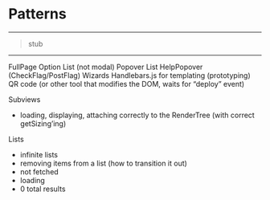 # Patterns

---

> stub

---

FullPage Option List (not modal)
Popover List
HelpPopover (CheckFlag/PostFlag)
Wizards
Handlebars.js for templating (prototyping)
QR code (or other tool that modifies the DOM, waits for “deploy” event)

Subviews
- loading, displaying, attaching correctly to the RenderTree (with correct getSizing’ing)

Lists
- infinite lists
- removing items from a list (how to transition it out)
- not fetched
- loading
- 0 total results
